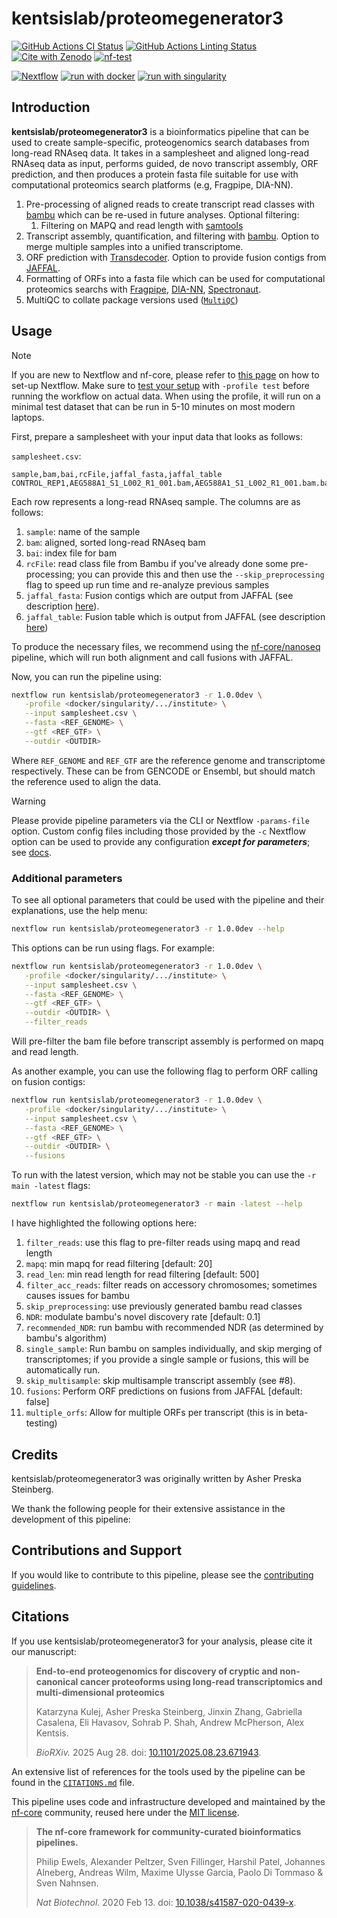 # kentsislab/proteomegenerator3

[![GitHub Actions CI Status](https://github.com/shahcompbio/proteomegenerator3/actions/workflows/ci.yml/badge.svg)](https://github.com/shahcompbio/proteomegenerator3/actions/workflows/ci.yml)
[![GitHub Actions Linting Status](https://github.com/shahcompbio/proteomegenerator3/actions/workflows/linting.yml/badge.svg)](https://github.com/shahcompbio/proteomegenerator3/actions/workflows/linting.yml)[![Cite with Zenodo](http://img.shields.io/badge/DOI-10.5281/zenodo.XXXXXXX-1073c8?labelColor=000000)](https://doi.org/10.5281/zenodo.XXXXXXX)
[![nf-test](https://img.shields.io/badge/unit_tests-nf--test-337ab7.svg)](https://www.nf-test.com)

[![Nextflow](https://img.shields.io/badge/nextflow%20DSL2-%E2%89%A524.04.2-23aa62.svg)](https://www.nextflow.io/)
[![run with docker](https://img.shields.io/badge/run%20with-docker-0db7ed?labelColor=000000&logo=docker)](https://www.docker.com/)
[![run with singularity](https://img.shields.io/badge/run%20with-singularity-1d355c.svg?labelColor=000000)](https://sylabs.io/docs/)

## Introduction

**kentsislab/proteomegenerator3** is a bioinformatics pipeline that can be used to create sample-specific, proteogenomics search databases from long-read RNAseq data. It takes in a samplesheet and aligned long-read RNAseq data as input, performs guided, de novo transcript assembly, ORF prediction, and then produces a protein fasta file suitable for use with computational proteomics search platforms (e.g, Fragpipe, DIA-NN).

<!-- TODO nf-core:
   Complete this sentence with a 2-3 sentence summary of what types of data the pipeline ingests, a brief overview of the
   major pipeline sections and the types of output it produces. You're giving an overview to someone new
   to nf-core here, in 15-20 seconds. For an example, see https://github.com/nf-core/rnaseq/blob/master/README.md#introduction
-->

<!-- TODO nf-core: Include a figure that guides the user through the major workflow steps. Many nf-core
     workflows use the "tube map" design for that. See https://nf-co.re/docs/contributing/design_guidelines#examples for examples.   -->
<!-- TODO nf-core: Fill in short bullet-pointed list of the default steps in the pipeline -->

1. Pre-processing of aligned reads to create transcript read classes with [bambu](https://github.com/GoekeLab/bambu) which can be re-used in future analyses. Optional filtering:
   1. Filtering on MAPQ and read length with [samtools](https://www.htslib.org/)
2. Transcript assembly, quantification, and filtering with [bambu](https://github.com/GoekeLab/bambu). Option to merge multiple samples into a unified transcriptome.
3. ORF prediction with [Transdecoder](https://github.com/TransDecoder/TransDecoder). Option to provide fusion contigs from [JAFFAL](https://github.com/Oshlack/JAFFA).
4. Formatting of ORFs into a fasta file which can be used for computational proteomics searchs with [Fragpipe](https://fragpipe.nesvilab.org/), [DIA-NN](https://github.com/vdemichev/DiaNN), [Spectronaut](https://biognosys.com/software/spectronaut/).
5. MultiQC to collate package versions used ([`MultiQC`](http://multiqc.info/))

## Usage

> [!NOTE]
> If you are new to Nextflow and nf-core, please refer to [this page](https://nf-co.re/docs/usage/installation) on how to set-up Nextflow. Make sure to [test your setup](https://nf-co.re/docs/usage/introduction#how-to-run-a-pipeline) with `-profile test` before running the workflow on actual data. When using the profile, it will run on a minimal test dataset that can be run in 5-10 minutes on most modern laptops.

First, prepare a samplesheet with your input data that looks as follows:

`samplesheet.csv`:

```csv
sample,bam,bai,rcFile,jaffal_fasta,jaffal_table
CONTROL_REP1,AEG588A1_S1_L002_R1_001.bam,AEG588A1_S1_L002_R1_001.bam.bai,,jaffal_results.fasta,jaffal_results.csv
```

Each row represents a long-read RNAseq sample. The columns are as follows:

1. `sample`: name of the sample
2. `bam`: aligned, sorted long-read RNAseq bam
3. `bai`: index file for bam
4. `rcFile`: read class file from Bambu if you've already done some pre-processing; you can provide this and then use the `--skip_preprocessing` flag to speed up run time and re-analyze previous samples
5. `jaffal_fasta`: Fusion contigs which are output from JAFFAL (see description [here](https://github.com/Oshlack/JAFFA/wiki/OutputDescription#jaffa_resultsfasta-file)).
6. `jaffal_table`: Fusion table which is output from JAFFAL (see description [here](https://github.com/Oshlack/JAFFA/wiki/OutputDescription#jaffa_resultscsv))

To produce the necessary files, we recommend using the [nf-core/nanoseq](https://nf-co.re/nanoseq/3.1.0/) pipeline, which will run both alignment and call fusions with JAFFAL.

Now, you can run the pipeline using:

<!-- TODO nf-core: update the following command to include all required parameters for a minimal example -->

```bash
nextflow run kentsislab/proteomegenerator3 -r 1.0.0dev \
   -profile <docker/singularity/.../institute> \
   --input samplesheet.csv \
   --fasta <REF_GENOME> \
   --gtf <REF_GTF> \
   --outdir <OUTDIR>
```

Where `REF_GENOME` and `REF_GTF` are the reference genome and transcriptome respectively. These can be from GENCODE or Ensembl, but should match the reference used to align the data.

> [!WARNING]
> Please provide pipeline parameters via the CLI or Nextflow `-params-file` option. Custom config files including those provided by the `-c` Nextflow option can be used to provide any configuration _**except for parameters**_; see [docs](https://nf-co.re/docs/usage/getting_started/configuration#custom-configuration-files).

### Additional parameters

To see all optional parameters that could be used with the pipeline and their explanations, use the help menu:

```bash
nextflow run kentsislab/proteomegenerator3 -r 1.0.0dev --help
```

This options can be run using flags. For example:

```bash
nextflow run kentsislab/proteomegenerator3 -r 1.0.0dev \
   -profile <docker/singularity/.../institute> \
   --input samplesheet.csv \
   --fasta <REF_GENOME> \
   --gtf <REF_GTF> \
   --outdir <OUTDIR> \
   --filter_reads
```

Will pre-filter the bam file before transcript assembly is performed on mapq and read length.

As another example, you can use the following flag to perform ORF calling on fusion contigs:

```bash
nextflow run kentsislab/proteomegenerator3 -r 1.0.0dev \
   -profile <docker/singularity/.../institute> \
   --input samplesheet.csv \
   --fasta <REF_GENOME> \
   --gtf <REF_GTF> \
   --outdir <OUTDIR> \
   --fusions
```

To run with the latest version, which may not be stable you can use the `-r main -latest` flags:

```bash
nextflow run kentsislab/proteomegenerator3 -r main -latest --help
```

I have highlighted the following options here:

1. `filter_reads`: use this flag to pre-filter reads using mapq and read length
2. `mapq`: min mapq for read filtering [default: 20]
3. `read_len`: min read length for read filtering [default: 500]
4. `filter_acc_reads`: filter reads on accessory chromosomes; sometimes causes issues for bambu
5. `skip_preprocessing`: use previously generated bambu read classes
6. `NDR`: modulate bambu's novel discovery rate [default: 0.1]
7. `recommended_NDR`: run bambu with recommended NDR (as determined by bambu's algorithm)
8. `single_sample`: Run bambu on samples individually, and skip merging of transcriptomes; if you provide a single sample or fusions, this will be automatically run.
9. `skip_multisample`: skip multisample transcript assembly (see #8).
10. `fusions`: Perform ORF predictions on fusions from JAFFAL [default: false]
11. `multiple_orfs`: Allow for multiple ORFs per transcript (this is in beta-testing)

## Credits

kentsislab/proteomegenerator3 was originally written by Asher Preska Steinberg.

We thank the following people for their extensive assistance in the development of this pipeline:

<!-- TODO nf-core: If applicable, make list of people who have also contributed -->

## Contributions and Support

If you would like to contribute to this pipeline, please see the [contributing guidelines](.github/CONTRIBUTING.md).

## Citations

<!-- TODO nf-core: Add citation for pipeline after first release. Uncomment lines below and update Zenodo doi and badge at the top of this file. -->
<!-- If you use kentsislab/proteomegenerator3 for your analysis, please cite it using the following doi: [10.5281/zenodo.XXXXXX](https://doi.org/10.5281/zenodo.XXXXXX) -->

<!-- TODO nf-core: Add bibliography of tools and data used in your pipeline -->

If you use kentsislab/proteomegenerator3 for your analysis, please cite it our manuscript:

> **End-to-end proteogenomics for discovery of cryptic and non-canonical cancer proteoforms using long-read transcriptomics and multi-dimensional proteomics**
>
> Katarzyna Kulej, Asher Preska Steinberg, Jinxin Zhang, Gabriella Casalena, Eli Havasov, Sohrab P. Shah, Andrew McPherson, Alex Kentsis.
>
> _BioRXiv._ 2025 Aug 28. doi: [10.1101/2025.08.23.671943](https://doi.org/10.1101/2025.08.23.671943).

An extensive list of references for the tools used by the pipeline can be found in the [`CITATIONS.md`](CITATIONS.md) file.

This pipeline uses code and infrastructure developed and maintained by the [nf-core](https://nf-co.re) community, reused here under the [MIT license](https://github.com/nf-core/tools/blob/main/LICENSE).

> **The nf-core framework for community-curated bioinformatics pipelines.**
>
> Philip Ewels, Alexander Peltzer, Sven Fillinger, Harshil Patel, Johannes Alneberg, Andreas Wilm, Maxime Ulysse Garcia, Paolo Di Tommaso & Sven Nahnsen.
>
> _Nat Biotechnol._ 2020 Feb 13. doi: [10.1038/s41587-020-0439-x](https://dx.doi.org/10.1038/s41587-020-0439-x).
